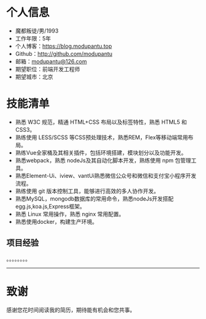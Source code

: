 # 个人信息

 - 魔都叛徒/男/1993
 - 工作年限：5年
 - 个人博客：https://blog.modupantu.top
 - Github：http://github.com/modupantu
- 邮箱：modupantu@126.com
 - 期望职位：前端开发工程师
 - 期望城市：北京

# 技能清单
- 熟悉 W3C 规范，精通 HTML+CSS 布局以及标签特性，熟悉 HTML5 和 CSS3。
- 熟练使用 LESS/SCSS 等CSS预处理技术，熟悉REM，Flex等移动端常用布局。
- 熟练Vue全家桶及其相关插件，包括环境搭建，模块划分以及功能开发。
- 熟悉webpack，熟悉 nodeJs及其自动化脚本开发，熟练使用 npm 包管理工具。
- 熟悉Element-Ui、iview、vantUi熟悉微信公众号和微信和支付宝小程序开发流程。
- 熟练使用 git 版本控制工具，能够进行高效的多人协作开发。
- 熟悉MySQL，mongodb数据库的常用命令，熟悉nodeJs开发搭配egg.js,koa.js,Express框架。
- 熟悉 Linux 常用操作，熟悉 nginx 常用配置。
- 熟悉使用docker，构建生产环境。
## 项目经验
。。。。。。。。


---      
# 致谢
感谢您花时间阅读我的简历，期待能有机会和您共事。
